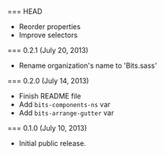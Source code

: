 === HEAD

* Reorder properties
* Improve selectors

=== 0.2.1 (July 20, 2013)

* Rename organization's name to 'Bits.sass'

=== 0.2.0 (July 14, 2013)

* Finish README file
* Add `bits-components-ns` var
* Add `bits-arrange-gutter` var

=== 0.1.0 (July 10, 2013)

* Initial public release.